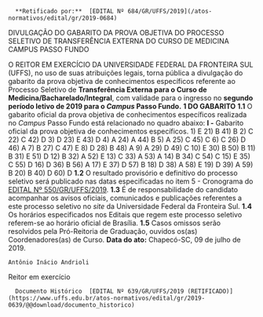       **Retificado por:**  [EDITAL Nº 684/GR/UFFS/2019](/atos-normativos/edital/gr/2019-0684) 

   DIVULGAÇÃO DO GABARITO DA PROVA OBJETIVA DO PROCESSO SELETIVO DE TRANSFERÊNCIA EXTERNA DO CURSO DE MEDICINA CAMPUS PASSO FUNDO  

 O REITOR EM EXERCÍCIO DA UNIVERSIDADE FEDERAL DA FRONTEIRA SUL (UFFS), no uso de suas atribuições legais, torna pública a divulgação do gabarito da prova objetiva de conhecimentos específicos referente ao Processo Seletivo de **Transferência Externa para o Curso de Medicina/Bacharelado/Integral**, com validade para o ingresso no **segundo período letivo de 2019 para o *Campus*  Passo Fundo.**  **1 DO GABARITO** **1.1**  O gabarito oficial da prova objetiva de conhecimentos específicos realizada no *Campus*  Passo Fundo está relacionado no quadro abaixo: **I -**  Gabarito oficial da prova objetiva de conhecimentos específicos.     1) E   21) B   41) B     2) C   22) C   42) D     3) D   23) E   43) D     4) A   24) A   44) B     5) A   25) C   45) C     6) C   26) D   46) A     7) B   27) C   47) E     8) D   28) B   48) A     9) A   29) D   49) C     10) E   30) B   50) B     11) B   31) E   51) D     12) B   32) A   52) E     13) C   33) A   53) A     14) B   34) C   54) C     15) E   35) C   55) D     16) D   36) B   56) A     17) E   37) D   57) B     18) D   38) A   58) E     19) D   39) A   59) B     20) B   40) D   60) D     **1.2**  O resultado provisório e definitivo do processo seletivo será publicado nas datas especificadas no item 5 - Cronograma do [EDITAL Nº 550/GR/UFFS/2019](https://www.uffs.edu.br/atos-normativos/edital/gr/2019-0550). **1.3**  É de responsabilidade do candidato acompanhar os avisos oficiais, comunicados e publicações referentes a este processo seletivo no *site* da Universidade Federal da Fronteira Sul. **1.4**  Os horários especificados nos Editais que regem este processo seletivo referem-se ao horário oficial de Brasília. **1.5** Casos omissos serão resolvidos pela Pró-Reitoria de Graduação, ouvidos os(as) Coordenadores(as) de Curso.      **Data do ato:** Chapecó-SC, 09 de julho de 2019.   
 

    Antônio Inácio Andrioli   
 Reitor em exercício 

      Documento Histórico  [EDITAL Nº 639/GR/UFFS/2019 (RETIFICADO)](https://www.uffs.edu.br/atos-normativos/edital/gr/2019-0639/@@download/documento_historico)     
      